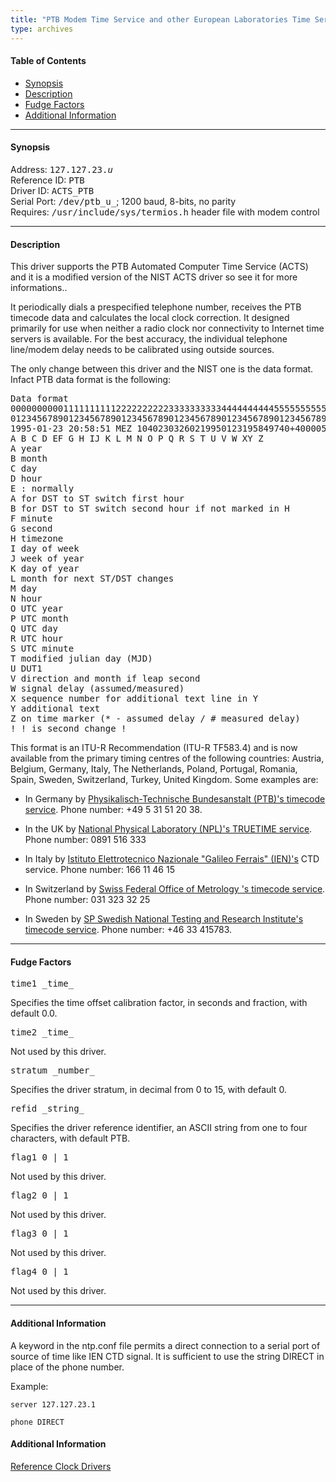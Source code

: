 ```yaml
---
title: "PTB Modem Time Service and other European Laboratories Time Services"
type: archives
---
```


#### Table of Contents
*  [Synopsis](/archives/drivers/driver23/#synopsis)
*  [Description](/archives/drivers/driver23/#description)
*  [Fudge Factors](/archives/drivers/driver23/#fudge-factors)
*  [Additional Information](/archives/drivers/driver23/#additional-information)

* * *

#### Synopsis

Address: <tt>127.127.23._u_</tt>  
Reference ID: <tt>PTB</tt>  
Driver ID: <tt>ACTS_PTB</tt>  
Serial Port: <tt>/dev/ptb_u_</tt>; 1200 baud, 8-bits, no parity  
Requires: <tt>/usr/include/sys/termios.h</tt> header file with modem control

* * *

#### Description

This driver supports the PTB Automated Computer Time Service (ACTS) and it is a modified version of the NIST ACTS driver so see it for more informations..

It periodically dials a prespecified telephone number, receives the PTB timecode data and calculates the local clock correction. It designed primarily for use when neither a radio clock nor connectivity to Internet time servers is available. For the best accuracy, the individual telephone line/modem delay needs to be calibrated using outside sources.

The only change between this driver and the NIST one is the data format. Infact PTB data format is the following:

<pre>Data format  
0000000000111111111122222222223333333333444444444455555555556666666666777777777 7  
0123456789012345678901234567890123456789012345678901234567890123456789012345678 9  
1995-01-23 20:58:51 MEZ 10402303260219950123195849740+40000500 *  
A B C D EF G H IJ K L M N O P Q R S T U V W XY Z<CR><LF>  
A year  
B month  
C day  
D hour  
E : normally  
A for DST to ST switch first hour  
B for DST to ST switch second hour if not marked in H  
F minute  
G second  
H timezone  
I day of week  
J week of year  
K day of year  
L month for next ST/DST changes  
M day  
N hour  
O UTC year  
P UTC month  
Q UTC day  
R UTC hour  
S UTC minute  
T modified julian day (MJD)  
U DUT1  
V direction and month if leap second  
W signal delay (assumed/measured)  
X sequence number for additional text line in Y  
Y additional text  
Z on time marker (* - assumed delay / # measured delay)  
<CR>!<LF> ! is second change !  
</pre>

This format is an ITU-R Recommendation (ITU-R TF583.4) and is now available from the primary timing centres of the following countries: Austria, Belgium, Germany, Italy, The Netherlands, Poland, Portugal, Romania, Spain, Sweden, Switzerland, Turkey, United Kingdom. Some examples are:

*   In Germany by [Physikalisch-Technische Bundesanstalt (PTB)'s timecode service](https://www.ptb.de/cms/en/ptb/fachabteilungen/abtq/gruppe-q4/ref-q42/time-synchronization-of-computers-using-the-network-time-protocol-ntp.html). Phone number: +49 5 31 51 20 38.

*   In the UK by [National Physical Laboratory (NPL)'s TRUETIME service](https://www.npl.co.uk/products-services/time-frequency). Phone number: 0891 516 333

*   In Italy by [Istituto Elettrotecnico Nazionale "Galileo Ferrais" (IEN)'s](http://www.istc.int/en/institute/14163) CTD service. Phone number: 166 11 46 15

*   In Switzerland by [Swiss Federal Office of Metrology 's timecode service](https://www.metas.ch/metas/en/home/fabe/zeit-und-frequenz.html). Phone number: 031 323 32 25

*   In Sweden by [SP Swedish National Testing and Research Institute's timecode service](https://www.ri.se/en/what-we-do/expertises/position-navigation-and-time). Phone number: +46 33 415783. 

* * *

#### Fudge Factors

<dt><tt>time1 _time_</tt></dt>

Specifies the time offset calibration factor, in seconds and fraction, with default 0.0.

<dt><tt>time2 _time_</tt></dt>

Not used by this driver.

<dt><tt>stratum _number_</tt></dt>

Specifies the driver stratum, in decimal from 0 to 15, with default 0.

<dt><tt>refid _string_</tt></dt>

Specifies the driver reference identifier, an ASCII string from one to four characters, with default PTB.

<dt><tt>flag1 0 | 1</tt></dt>

Not used by this driver.

<dt><tt>flag2 0 | 1</tt></dt>

Not used by this driver.

<dt><tt>flag3 0 | 1</tt></dt>

Not used by this driver.

<dt><tt>flag4 0 | 1</tt></dt>

Not used by this driver.

* * *

#### Additional Information

A keyword in the ntp.conf file permits a direct connection to a serial port of source of time like IEN CTD signal. It is sufficient to use the string DIRECT in place of the phone number.

Example:

`server 127.127.23.1`

`phone DIRECT`

#### Additional Information

[Reference Clock Drivers](/archives/4.2.0/refclock)

